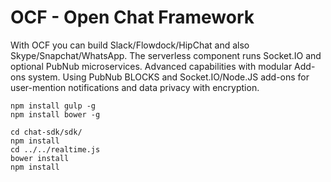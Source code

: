 # OCF - Open Chat Framework

With OCF you can build Slack/Flowdock/HipChat and also Skype/Snapchat/WhatsApp. The serverless component runs Socket.IO and optional PubNub microservices. Advanced capabilities with modular Add-ons system. Using PubNub BLOCKS and Socket.IO/Node.JS add-ons for user-mention notifications and data privacy with encryption.


```
npm install gulp -g
npm install bower -g
```

```
cd chat-sdk/sdk/
npm install
cd ../../realtime.js
bower install
npm install
```
